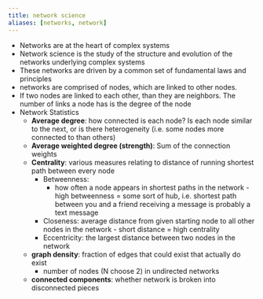 ```yaml
---
title: network science
aliases: [networks, network]
---
```

- Networks are at the heart of complex systems
- Network science is the study of the structure and evolution of the networks underlying complex systems
- These networks are driven by a common set of fundamental laws and principles
- networks are comprised of nodes, which are linked to other nodes. 
- If two nodes are linked to each other, than they are neighbors. The number of links a node has is the degree of the node
- Network Statistics
	- **Average degree**: how connected is each node? Is each node similar to the next, or is there heterogeneity (i.e. some nodes more connected to than others)
	- **Average weighted degree (strength)**: Sum of the connection weights
	- **Centrality**: various measures relating to distance of running shortest path between every node 
		- Betweenness: 
			- how often a node appears in shortest paths in the network - high betweenness = some sort of hub, i.e. shortest path between you and a friend receiving a message is probably a text message
		- Closeness: average distance from given starting node to all other nodes in the network - short distance = high centrality
		- Eccentricity: the largest distance between two nodes in the network
	- **graph density**: fraction of edges that could exist that actually do exist
		- number of nodes (N choose 2) in undirected networks
	- **connected components**: whether network is broken into disconnected pieces